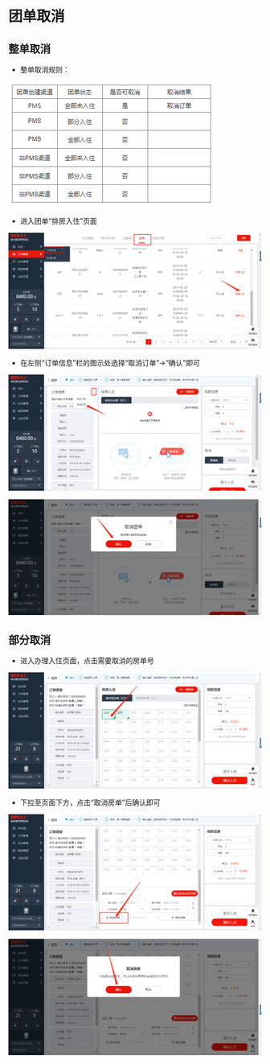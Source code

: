 # 团单取消

## 整单取消

* 整单取消规则：

![](../../../.gitbook/assets/image%20%28865%29.png)

* 进入团单“排房入住”页面

![](../../../.gitbook/assets/image%20%28805%29.png)

* 在左侧“订单信息”栏的图示处选择“取消订单”→“确认”即可

![](../../../.gitbook/assets/image%20%28819%29.png)

![](../../../.gitbook/assets/image%20%28508%29.png)

## 部分取消

* 进入办理入住页面，点击需要取消的房单号

![](../../../.gitbook/assets/image%20%28269%29.png)

* 下拉至页面下方，点击“取消房单”后确认即可

![](../../../.gitbook/assets/image%20%28778%29.png)

![](../../../.gitbook/assets/image%20%28194%29.png)



